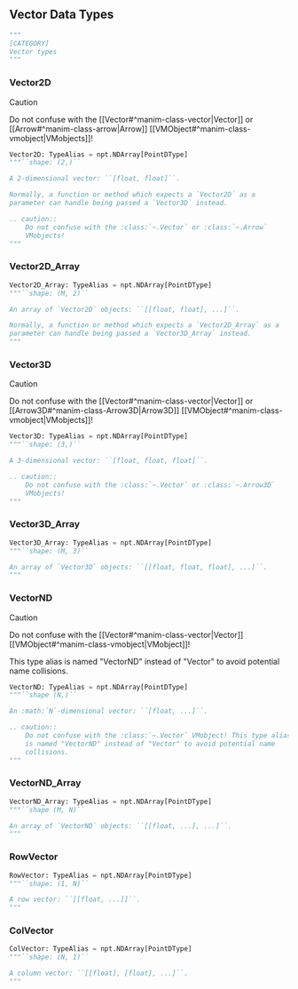 ## Vector Data Types

```python
"""
[CATEGORY]
Vector types
"""
```

### Vector2D

> [!caution]
> Do not confuse with the [[Vector#^manim-class-vector|Vector]] or [[Arrow#^manim-class-arrow|Arrow]]  [[VMObject#^manim-class-vmobject|VMobjects]]!

```python
Vector2D: TypeAlias = npt.NDArray[PointDType]
"""``shape: (2,)``

A 2-dimensional vector: ``[float, float]``.

Normally, a function or method which expects a `Vector2D` as a
parameter can handle being passed a `Vector3D` instead.

.. caution::
    Do not confuse with the :class:`~.Vector` or :class:`~.Arrow`
    VMobjects!
"""
```

### Vector2D_Array

```python
Vector2D_Array: TypeAlias = npt.NDArray[PointDType]
"""``shape: (M, 2)``

An array of `Vector2D` objects: ``[[float, float], ...]``.

Normally, a function or method which expects a `Vector2D_Array` as a
parameter can handle being passed a `Vector3D_Array` instead.
"""
```

### Vector3D

> [!caution]
> Do not confuse with the [[Vector#^manim-class-vector|Vector]] or [[Arrow3D#^manim-class-Arrow3D|Arrow3D]]  [[VMObject#^manim-class-vmobject|VMobjects]]!

```python
Vector3D: TypeAlias = npt.NDArray[PointDType]
"""``shape: (3,)``

A 3-dimensional vector: ``[float, float, float]``.

.. caution::
    Do not confuse with the :class:`~.Vector` or :class:`~.Arrow3D`
    VMobjects!
"""
```

### Vector3D_Array

```python
Vector3D_Array: TypeAlias = npt.NDArray[PointDType]
"""``shape: (M, 3)``

An array of `Vector3D` objects: ``[[float, float, float], ...]``.
"""
```

### VectorND

> [!caution]
> Do not confuse with the [[Vector#^manim-class-vector|Vector]] [[VMObject#^manim-class-vmobject|VMobject]]!
> 
> This type alias is named "VectorND" instead of "Vector" to avoid
> potential name collisions.

```python
VectorND: TypeAlias = npt.NDArray[PointDType]
"""``shape (N,)``

An :math:`N`-dimensional vector: ``[float, ...]``.

.. caution::
    Do not confuse with the :class:`~.Vector` VMobject! This type alias
    is named "VectorND" instead of "Vector" to avoid potential name
    collisions.
"""
```

### VectorND_Array

```python
VectorND_Array: TypeAlias = npt.NDArray[PointDType]
"""``shape (M, N)``

An array of `VectorND` objects: ``[[float, ...], ...]``.
"""
```

### RowVector

```python
RowVector: TypeAlias = npt.NDArray[PointDType]
"""``shape: (1, N)``

A row vector: ``[[float, ...]]``.
"""
```

### ColVector

```python
ColVector: TypeAlias = npt.NDArray[PointDType]
"""``shape: (N, 1)``

A column vector: ``[[float], [float], ...]``.
"""
```

